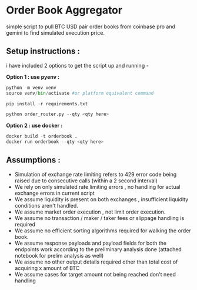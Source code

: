 # Order Book Aggregator 

simple script to pull BTC USD pair order books from coinbase pro and gemini to find simulated execution price.

## Setup instructions : 

i have included 2 options to get the script up and running - 

**Option 1 : use pyenv :**

```python
python -m venv venv
source venv/bin/activate #or platform equivalent command

pip install -r requirements.txt

python order_router.py --qty <qty here> 
```

**Option 2 : use docker :**

```python
docker build -t orderbook .
docker run orderbook --qty <qty here>
```

## Assumptions : 

- Simulation of exchange rate limiting refers to 429 error code being raised due to consecutive calls (within a 2 second interval)
- We rely on only simulated rate limiting errors , no handling for actual exchange errors in current script
- We assume liquidity is present on both exchanges , insufficient liquidity conditions aren't handled.
- We assume market order execution , not limit order execution.
- We assume no transaction / maker / taker fees or slippage handling is required 
- We assume no efficient sorting algorithms required for walking the order book.
- We assume response payloads and payload fields for both the endpoints work according to the preliminary analysis done (attached notebook for prelim analysis as well)
- We assume no other output details required other than total cost of acquiring x amount of BTC
- We assume cases for target amount not being reached don't need handling
